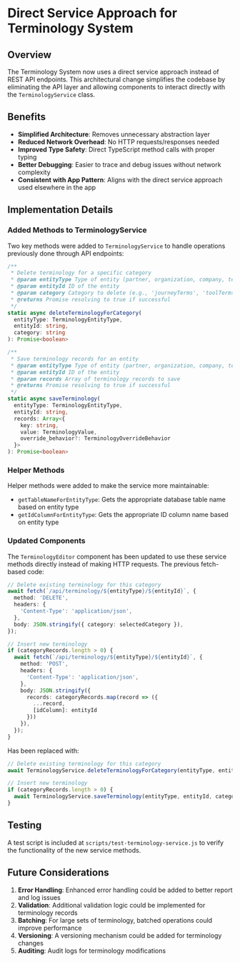 # Direct Service Approach for Terminology System

## Overview

The Terminology System now uses a direct service approach instead of REST API endpoints. This architectural change simplifies the codebase by eliminating the API layer and allowing components to interact directly with the `TerminologyService` class.

## Benefits

- **Simplified Architecture**: Removes unnecessary abstraction layer
- **Reduced Network Overhead**: No HTTP requests/responses needed
- **Improved Type Safety**: Direct TypeScript method calls with proper typing
- **Better Debugging**: Easier to trace and debug issues without network complexity
- **Consistent with App Pattern**: Aligns with the direct service approach used elsewhere in the app

## Implementation Details

### Added Methods to TerminologyService

Two key methods were added to `TerminologyService` to handle operations previously done through API endpoints:

```typescript
/**
 * Delete terminology for a specific category
 * @param entityType Type of entity (partner, organization, company, team, user)
 * @param entityId ID of the entity
 * @param category Category to delete (e.g., 'journeyTerms', 'toolTerms')
 * @returns Promise resolving to true if successful
 */
static async deleteTerminologyForCategory(
  entityType: TerminologyEntityType,
  entityId: string,
  category: string
): Promise<boolean>

/**
 * Save terminology records for an entity
 * @param entityType Type of entity (partner, organization, company, team, user)
 * @param entityId ID of the entity
 * @param records Array of terminology records to save
 * @returns Promise resolving to true if successful
 */
static async saveTerminology(
  entityType: TerminologyEntityType,
  entityId: string,
  records: Array<{
    key: string,
    value: TerminologyValue,
    override_behavior?: TerminologyOverrideBehavior
  }>
): Promise<boolean>
```

### Helper Methods

Helper methods were added to make the service more maintainable:

- `getTableNameForEntityType`: Gets the appropriate database table name based on entity type
- `getIdColumnForEntityType`: Gets the appropriate ID column name based on entity type

### Updated Components

The `TerminologyEditor` component has been updated to use these service methods directly instead of making HTTP requests. The previous fetch-based code:

```typescript
// Delete existing terminology for this category
await fetch(`/api/terminology/${entityType}/${entityId}`, {
  method: 'DELETE',
  headers: {
    'Content-Type': 'application/json',
  },
  body: JSON.stringify({ category: selectedCategory }),
});

// Insert new terminology
if (categoryRecords.length > 0) {
  await fetch(`/api/terminology/${entityType}/${entityId}`, {
    method: 'POST',
    headers: {
      'Content-Type': 'application/json',
    },
    body: JSON.stringify({ 
      records: categoryRecords.map(record => ({
        ...record,
        [idColumn]: entityId
      }))
    }),
  });
}
```

Has been replaced with:

```typescript
// Delete existing terminology for this category
await TerminologyService.deleteTerminologyForCategory(entityType, entityId, selectedCategory);

// Insert new terminology
if (categoryRecords.length > 0) {
  await TerminologyService.saveTerminology(entityType, entityId, categoryRecords);
}
```

## Testing

A test script is included at `scripts/test-terminology-service.js` to verify the functionality of the new service methods.

## Future Considerations

1. **Error Handling**: Enhanced error handling could be added to better report and log issues
2. **Validation**: Additional validation logic could be implemented for terminology records
3. **Batching**: For large sets of terminology, batched operations could improve performance
4. **Versioning**: A versioning mechanism could be added for terminology changes
5. **Auditing**: Audit logs for terminology modifications
